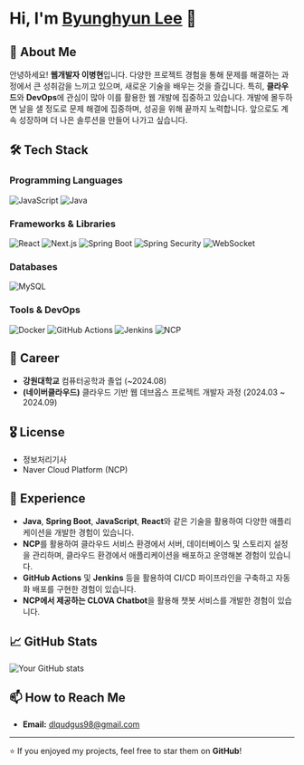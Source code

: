 # Hi, I'm [Byunghyun Lee](https://github.com/your-username) 👋

## 🚀 About Me
안녕하세요! **웹개발자 이병현**입니다. 다양한 프로젝트 경험을 통해 문제를 해결하는 과정에서 큰 성취감을 느끼고 있으며, 새로운 기술을 배우는 것을 즐깁니다. 
특히, **클라우드**와 **DevOps**에 관심이 많아 이를 활용한 웹 개발에 집중하고 있습니다. 개발에 몰두하면 날을 샐 정도로 문제 해결에 집중하며, 성공을 위해 끝까지 노력합니다. 
앞으로도 계속 성장하며 더 나은 솔루션을 만들어 나가고 싶습니다.

## 🛠️ Tech Stack

### Programming Languages
![JavaScript](https://img.shields.io/badge/-JavaScript-F7DF1E?logo=javascript&logoColor=black&style=flat)
![Java](https://img.shields.io/badge/-Java-007396?logo=java&logoColor=white&style=flat)

### Frameworks & Libraries
![React](https://img.shields.io/badge/-React-61DAFB?logo=react&logoColor=black&style=flat)
![Next.js](https://img.shields.io/badge/-Next.js-000000?logo=next.js&logoColor=white&style=flat)
![Spring Boot](https://img.shields.io/badge/-Spring_Boot-6DB33F?logo=spring&logoColor=white&style=flat)
![Spring Security](https://img.shields.io/badge/-Spring_Security-6DB33F?logo=spring&logoColor=white&style=flat)
![WebSocket](https://img.shields.io/badge/-WebSocket-000000?logo=websocket&logoColor=white&style=flat)

### Databases
![MySQL](https://img.shields.io/badge/-MySQL-4479A1?logo=mysql&logoColor=white&style=flat)

### Tools & DevOps
![Docker](https://img.shields.io/badge/-Docker-2496ED?logo=docker&logoColor=white&style=flat)
![GitHub Actions](https://img.shields.io/badge/-GitHub_Actions-2088FF?logo=github-actions&logoColor=white&style=flat)
![Jenkins](https://img.shields.io/badge/-Jenkins-D24939?logo=jenkins&logoColor=white&style=flat)
![NCP](https://img.shields.io/badge/-Naver_Cloud-03C75A?logo=naver&logoColor=white&style=flat)

## 📂 Career

- **강원대학교** 컴퓨터공학과 졸업 (~2024.08)
- **(네이버클라우드)** 클라우드 기반 웹 데브옵스 프로젝트 개발자 과정 (2024.03 ~ 2024.09)

## 🎖️ License

- 정보처리기사
- Naver Cloud Platform (NCP)

## 💼 Experience

- **Java**, **Spring Boot**, **JavaScript**, **React**와 같은 기술을 활용하여 다양한 애플리케이션을 개발한 경험이 있습니다.
- **NCP**를 활용하여 클라우드 서비스 환경에서 서버, 데이터베이스 및 스토리지 설정을 관리하며, 클라우드 환경에서 애플리케이션을 배포하고 운영해본 경험이 있습니다.
- **GitHub Actions** 및 **Jenkins** 등을 활용하여 CI/CD 파이프라인을 구축하고 자동화 배포를 구현한 경험이 있습니다.
- **NCP에서 제공하는 CLOVA Chatbot**을 활용해 챗봇 서비스를 개발한 경험이 있습니다.

## 📈 GitHub Stats
![Your GitHub stats](https://github-readme-stats.vercel.app/api?username=themerous&show_icons=true&theme=radical)

## 📫 How to Reach Me
- **Email:** dlqudgus98@gmail.com

---

⭐️ If you enjoyed my projects, feel free to star them on **GitHub**!
